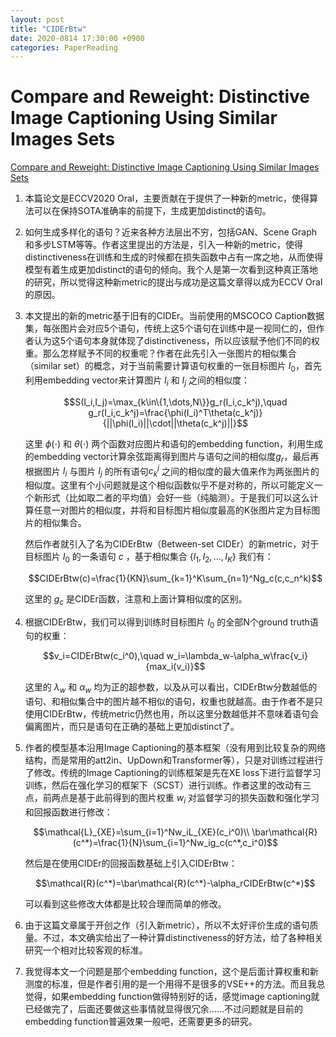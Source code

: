 ```yaml
---
layout: post
title: "CIDErBtw"
date: 2020-0814 17:30:00 +0900
categories: PaperReading
---
```



# Compare and Reweight: Distinctive Image Captioning Using Similar Images Sets

[Compare and Reweight: Distinctive Image Captioning Using Similar Images Sets](https://arxiv.org/abs/2007.06877)

1. 本篇论文是ECCV2020 Oral，主要贡献在于提供了一种新的metric，使得算法可以在保持SOTA准确率的前提下，生成更加distinct的语句。
2. 如何生成多样化的语句？近来各种方法层出不穷，包括GAN、Scene Graph和多步LSTM等等。作者这里提出的方法是，引入一种新的metric，使得distinctiveness在训练和生成的时候都在损失函数中占有一席之地，从而使得模型有着生成更加distinct的语句的倾向。我个人是第一次看到这种真正落地的研究，所以觉得这种新metric的提出与成功是这篇文章得以成为ECCV Oral的原因。
3. 本文提出的新的metric基于旧有的CIDEr。当前使用的MSCOCO Caption数据集，每张图片会对应5个语句，传统上这5个语句在训练中是一视同仁的，但作者认为这5个语句本身就体现了distinctiveness，所以应该赋予他们不同的权重。那么怎样赋予不同的权重呢？作者在此先引入一张图片的相似集合（similar set）的概念，对于当前需要计算语句权重的一张目标图片 $I_0$，首先利用embedding vector来计算图片 $I_i$ 和 $I_j$ 之间的相似度：

    $$S(I_i,I_j)=\max_{k\in\{1,\dots,N\}}g_r(I_i,c_k^j),\quad g_r(I_i,c_k^j)=\frac{\phi(I_i)^T\theta(c_k^j)}{||\phi(I_i)||\cdot||\theta(c_k^j)||}$$

    这里 $\phi(\cdot)$ 和 $\theta(\cdot)$ 两个函数对应图片和语句的embedding function，利用生成的embedding vector计算余弦距离得到图片与语句之间的相似度$g_r$，最后再根据图片 $I_i$ 与图片 $I_j$ 的所有语句$c_k^j$ 之间的相似度的最大值来作为两张图片的相似度。这里有个小问题就是这个相似函数似乎不是对称的，所以可能定义一个新形式（比如取二者的平均值）会好一些（纯脑测）。于是我们可以这么计算任意一对图片的相似度，并将和目标图片相似度最高的K张图片定为目标图片的相似集合。

    然后作者就引入了名为CIDErBtw（Between-set CIDEr）的新metric，对于目标图片 $I_0$ 的一条语句 $c$ ，基于相似集合 $\{I_1,I_2,\dots,I_K\}$ 我们有：

    $$CIDErBtw(c)=\frac{1}{KN}\sum_{k=1}^K\sum_{n=1}^Ng_c(c,c_n^k)$$

    这里的 $g_c$ 是CIDEr函数，注意和上面计算相似度的区别。

4. 根据CIDErBtw，我们可以得到训练时目标图片 $I_0$ 的全部N个ground truth语句的权重：

    $$v_i=CIDErBtw(c_i^0),\quad w_i=\lambda_w-\alpha_w\frac{v_i}{max_i(v_i)}$$

    这里的 $\lambda_w$ 和 $\alpha_w$ 均为正的超参数，以及从可以看出，CIDErBtw分数越低的语句、和相似集合中的图片越不相似的语句，权重也就越高。由于作者不是只使用CIDErBtw，传统metric仍然也用，所以这里分数越低并不意味着语句会偏离图片，而只是语句在正确的基础上更加distinct了。

5. 作者的模型基本沿用Image Captioning的基本框架（没有用到比较复杂的网络结构，而是常用的att2in、UpDown和Transformer等），只是对训练过程进行了修改。传统的Image Captioning的训练框架是先在XE loss下进行监督学习训练，然后在强化学习的框架下（SCST）进行训练。作者这里的改动有三点，前两点是基于此前得到的图片权重 $w_i$ 对监督学习的损失函数和强化学习和回报函数进行修改：

    $$\mathcal{L}_{XE}=\sum_{i=1}^Nw_iL_{XE}(c_i^0)\\ \bar\mathcal{R}(c^*)=\frac{1}{N}\sum_{i=1}^Nw_ig_c(c^*,c_i^0)$$

    然后是在使用CIDEr的回报函数基础上引入CIDErBtw：

    $$\mathcal{R}(c^*)=\bar\mathcal{R}(c^*)-\alpha_rCIDErBtw(c^*)$$

    可以看到这些修改大体都是比较合理而简单的修改。

6. 由于这篇文章属于开创之作（引入新metric），所以不太好评价生成的语句质量。不过，本文确实给出了一种计算distinctiveness的好方法，给了各种相关研究一个相对比较客观的标准。
7. 我觉得本文一个问题是那个embedding function，这个是后面计算权重和新测度的标准，但是作者引用的是一个用得不是很多的VSE++的方法。而且我总觉得，如果embedding function做得特别好的话，感觉image captioning就已经做完了，后面还要做这些事情就显得很冗余……不过问题就是目前的embedding function普遍效果一般吧，还需要更多的研究。

